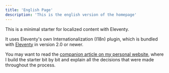 ```yaml
---
title: 'English Page'
description: 'This is the english version of the homepage'
---
```


This is a minimal starter for localized content with Eleventy.

It uses Eleventy's own Internationalization (I18n) plugin, which is bundled with [Eleventy](https://www.11ty.dev/) in version 2.0 or newer.

You may want to read the [companion article on my personal website](https://www.lenesaile.com/en/blog/internationalization-with-eleventy-20-and-netlify/), where I build the starter bit by bit and explain all the decisions that were made throughout the process.
